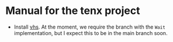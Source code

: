 
# Manual for the tenx project

- Install [vhs](https://github.com/charmbracelet/vhs). At the moment, we
  require the branch with the `Wait` implementation, but I expect this to be
  in the main branch soon.
